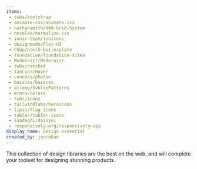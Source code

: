 ```yaml
---
items:
 - twbs/bootstrap
 - animate-css/animate.css
 - nathansmith/960-Grid-System
 - necolas/normalize.css
 - ionic-team/ionicons
 - designmodo/Flat-UI
 - h5bp/html5-boilerplate
 - foundation/foundation-sites
 - Modernizr/Modernizr
 - twbs/ratchet
 - IanLunn/Hover
 - connors/photon
 - basscss/basscss
 - atlemo/SubtlePatterns
 - mrmrs/colors
 - twbs/icons
 - tailwindlabs/heroicons
 - lipis/flag-icons
 - tabler/tabler-icons
 - saadeghi/daisyui
 - responsively-org/responsively-app
display_name: Design essential
created_by: jonrohan
---
```

This collection of design libraries are the best on the web, and will complete your toolset for designing stunning products.
